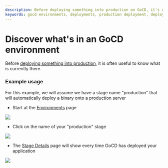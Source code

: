 ```yaml
---
description: Before deploying something into production on GoCD, it's useful to understand what is currently there.
keywords: gocd environments, deployments, production deployment, deploy to environment, deploy application
---
```



# Discover what's in an GoCD environment

Before [deploying something into production](rm_deploy_to_environment.md), it is often useful to know what is currently there.

### Example usage

For this example, we will assume we have a stage name "production" that will automatically deploy a binary onto a production server

-   Start at the [Environments](../navigation/environments_page.md) page

![](../../images/topnav_environments.png)

-   Click on the name of your "production" stage

![](../../images/2_click_stage_activity.png)

-   The [Stage Details](../navigation/stage_details_page.md) page will show every time GoCD has deployed your application

![](../../images/3_stage_activity.png)
